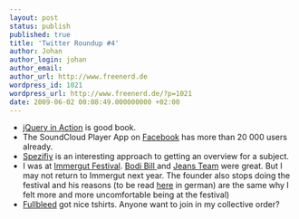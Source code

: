 ```yaml
---
layout: post
status: publish
published: true
title: 'Twitter Roundup #4'
author: Johan
author_login: johan
author_email:
author_url: http://www.freenerd.de
wordpress_id: 1021
wordpress_url: http://www.freenerd.de/?p=1021
date: 2009-06-02 00:08:49.000000000 +02:00
---
```

<ul>
	<li><a href="http://www.amazon.de/jQuery-Action-Bear-Bibeault/dp/1933988355/ref=sr_1_1?ie=UTF8&s=books-intl-de&qid=1243893373&sr=8-1">jQuery in Action</a> is good book.</li>
	<li>The SoundCloud Player App on <a href="http://apps.facebook.com/soundcloudplayer/">Facebook</a> has more than 20 000 users already.</li>
	<li><a href="http://beta.spezify.com/">Spezifiy</a> is an interesting approach to getting an overview for a subject.</li>
	<li>I was at <a href="http://www.immergutrocken.de">Immergut Festival</a>. <a href="http://www.bodibill.de/">Bodi Bill </a>and <a href="http://www.jeansteam.de/">Jeans Team</a> were great. But I may not return to Immergut next year. The founder also stops doing the festival and his reasons (to be read <a href="http://jetzt.sueddeutsche.de/texte/anzeigen/476785/1/1#texttitel">here</a> in german) are the same why I felt more and more uncomfortable being at the festival)</li>
	<li><a href="http://www.merchline.com/fullbleed/">Fullbleed</a> got nice tshirts. Anyone want to join in my collective order?</li>

